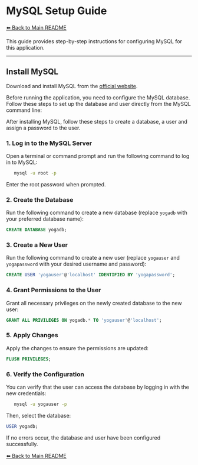 # MySQL Setup Guide

[⬅️ Back to Main README](README.md)

This guide provides step-by-step instructions for configuring MySQL for this application.

---

## **Install MySQL**

Download and install MySQL from the [official website](https://dev.mysql.com/doc/mysql-getting-started/en/).

Before running the application, you need to configure the MySQL database. Follow these steps to set up the database and user directly from the MySQL command line:

After installing MySQL, follow these steps to create a database, a user and assign a password to the user.

### 1. Log in to the MySQL Server

Open a terminal or command prompt and run the following command to log in to MySQL:

```bash 
   mysql -u root -p
```
Enter the root password when prompted.

### 2. Create the Database

Run the following command to create a new database (replace `yogadb` with your preferred database name):

```sql 
CREATE DATABASE yogadb;
```

### 3. Create a New User

Run the following command to create a new user (replace `yogauser` and `yogapassword` with your desired username and password):

```sql
CREATE USER 'yogauser'@'localhost' IDENTIFIED BY 'yogapassword';
```
### 4. Grant Permissions to the User

Grant all necessary privileges on the newly created database to the new user:

```sql 
GRANT ALL PRIVILEGES ON yogadb.* TO 'yogauser'@'localhost';
```

### 5. Apply Changes

Apply the changes to ensure the permissions are updated:

```sql 
FLUSH PRIVILEGES;
```

### 6. Verify the Configuration

You can verify that the user can access the database by logging in with the new credentials:

```bash
   mysql -u yogauser -p
```

Then, select the database:

```sql 
USER yogadb;
```

If no errors occur, the database and user have been configured successfully.

[⬅️ Back to Main README](README.md)